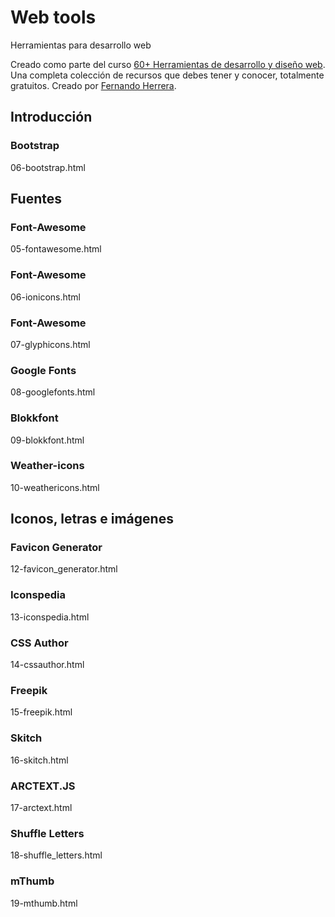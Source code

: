 # Web tools
Herramientas para desarrollo web

Creado como parte del curso [60+ Herramientas de desarrollo y diseño web](https://www.udemy.com/recursos-web-plugins-y-utilidades).
Una completa colección de recursos que debes tener y conocer, totalmente gratuitos.
Creado por [Fernando Herrera](https://www.udemy.com/recursos-web-plugins-y-utilidades/#instructor-1).

## Introducción

### Bootstrap
06-bootstrap.html

## Fuentes

### Font-Awesome
05-fontawesome.html

### Font-Awesome
06-ionicons.html

### Font-Awesome
07-glyphicons.html

### Google Fonts
08-googlefonts.html

### Blokkfont
09-blokkfont.html

### Weather-icons
10-weathericons.html

## Iconos, letras e imágenes

### Favicon Generator
12-favicon_generator.html

### Iconspedia
13-iconspedia.html

### CSS Author
14-cssauthor.html

### Freepik
15-freepik.html

### Skitch
16-skitch.html

### ARCTEXT.JS
17-arctext.html

### Shuffle Letters
18-shuffle_letters.html

### mThumb
19-mthumb.html
